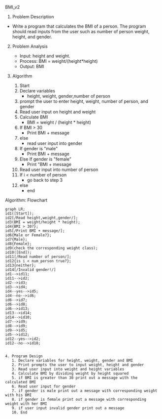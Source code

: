BMI_v2

1. Problem Description

- Write a program that calculates the BMI of a person. The program should read inputs from the user such as number of person weight, height, and gender.

2. Problem Analysis

   - Input: height and weight.
   - Process: BMI = weight/(height\*height)
   - Output: BMI

3. Algorithm
   1. Start
   2. Declare variables
      - height, weight, gender,number of person
   3. prompt the user to enter height, weight, number of person, and gender
   4. Read user input on height and weight
   5. Calculate BMI
      - BMI = weight / (height \* height)
   6. If BMI > 30
      - Print BMI + message
   7. else
      - read user input into gender
   8. If gender is "male"
      - Print BMI + message
   9. Else If gender is "female"
      - Print "BMI + message
   10. Read user input into number of person
   11. If i < number of person
       - go back to step 3
   12. else
       - end

Algorithm: Flowchart

```mermaid
graph LR;
id1([Start]);
id2[/Read height,weight,gender/];
id3(BMI = weight/height * height);
id4{BMI > 30?};
id5[/Print BMI + message/];
id6{Male or Female?};
id7{Male};
id8{Female};
id9(check the corresponding weight class);
id10([End]);
id11[/Read number of person/];
id12{is i < num_person true?};
id13{neither};
id14[/Invalid gender!/]
id1-->id11;
id11-->id2;
id2-->id3;
id3-->id4;
id4--yes-->id5;
id4--no-->id6;
id6-->id7;
id6-->id8;
id6-->id13;
id13-->id14;
id14-->id10;
id7-->id9;
id8-->id9;
id9-->id5;
id5-->id12;
id12--yes-->id2;
id12--no-->id10;

```

```

4. Program Design
   1. Declare variables for height, weight, gender and BMI
   2. Print prompts the user to input weight, height and gender
   3. Read user input into weight and height variables
   4. Calculate BMI by dividing weight by height squared
   5. if BMI is greater than 30 print out a message with the calculated BMI
   6. Read user input for gender
   7. if gender is male print out a message with corresponding weight with his BMI
   8. if gender is female print out a message with corresponding weight with her BMI
   9. if user input invalid gender print out a message
   10. End
```
